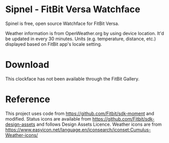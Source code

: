 # Sipnel - FitBit Versa Watchface

Spinel is free, open source Watchface for FitBit Versa. 

Weather information is from OpenWeather.org by using device location. It'd be updated in every 30 minutes. Units (e.g. temperature, distance, etc.) displayed based on FitBit app's locale setting.

# Download 

This clockface has not been available through the FitBit Gallery.


# Reference

This project uses code from https://github.com/Fitbit/sdk-moment and modified.
Status icons are available from https://github.com/Fitbit/sdk-design-assets and follows Design Assets Licence.
Weather icons are from https://www.easyicon.net/language.en/iconsearch/iconset:Cumulus-Weather-icons/